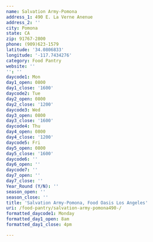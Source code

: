 ```yaml
---
name: Salvation Army-Pomona
address_1: 490 E. La Verne Anenue
address_2: ''
city: Pomona
state: CA
zip: 91767-2800
phone: (909)623-1579
latitude: '34.0806833'
longitude: '-117.7434276'
category: Food Pantry
website: ''
'': ''
daycode1: Mon
day1_open: 0800
day1_close: '1600'
daycode2: Tue
day2_open: 0800
day2_close: '1200'
daycode3: Wed
day3_open: 0800
day3_close: '1600'
daycode4: Thu
day4_open: 0800
day4_close: '1200'
daycode5: Fri
day5_open: 0800
day5_close: '1600'
daycode6: ''
day6_open: ''
daycode7: ''
day7_open: ''
day7_close: ''
Year_Round (Y/N): ''
season_open: ''
season_close: ''
title: 'Salvation Army-Pomona, Food Oasis Los Angeles'
uri: /food-pantry/salvation-army-pomona490-/
formatted_daycode1: Monday
formatted_day1_open: 8am
formatted_day1_close: 4pm

---
```

